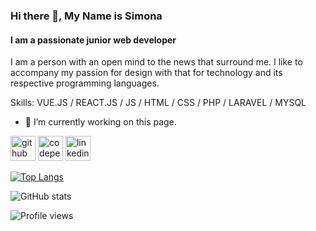 ### Hi there 👋, My Name is Simona
#### I am a passionate junior web developer
I am a person with an open mind to the news that surround me. I like to accompany my passion for design with that for technology and its respective programming languages.

Skills: VUE.JS / REACT.JS / JS / HTML / CSS / PHP / LARAVEL / MYSQL

- 🔭 I’m currently working on this page. 


[<img src='https://cdn.jsdelivr.net/npm/simple-icons@3.0.1/icons/github.svg' alt='github' height='40'>](https://github.com/SimonaRoxanaNegri)  [<img src='https://cdn.jsdelivr.net/npm/simple-icons@3.0.1/icons/codepen.svg' alt='codepen' height='40'>](https://codepen.io/SimonaRoxanaNegri)  [<img src='https://cdn.jsdelivr.net/npm/simple-icons@3.0.1/icons/linkedin.svg' alt='linkedin' height='40'>](https://www.linkedin.com/in/simona-roxana-negri/)  

[![Top Langs](https://github-readme-stats.vercel.app/api/top-langs/?username=SimonaRoxanaNegri)](https://github.com/anuraghazra/github-readme-stats)

![GitHub stats](https://github-readme-stats.vercel.app/api?username=SimonaRoxanaNegri&show_icons=true)  

![Profile views](https://gpvc.arturio.dev/SimonaRoxanaNegri)  

